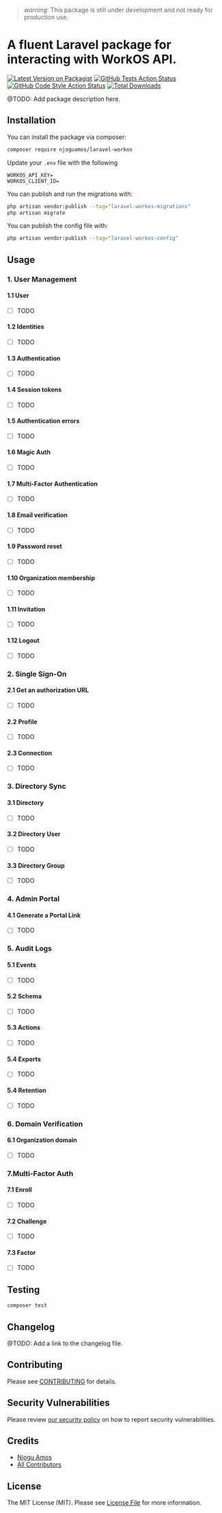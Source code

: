>*warning*: This package is still under development and not ready for production use.

# A fluent Laravel package for interacting with WorkOS API.

[![Latest Version on Packagist](https://img.shields.io/packagist/v/njoguamos/laravel-workos.svg?style=flat-square)](https://packagist.org/packages/njoguamos/laravel-workos)
[![GitHub Tests Action Status](https://img.shields.io/github/actions/workflow/status/njoguamos/laravel-workos/run-tests.yml?branch=main&label=tests&style=flat-square)](https://github.com/njoguamos/laravel-workos/actions?query=workflow%3Arun-tests+branch%3Amain)
[![GitHub Code Style Action Status](https://img.shields.io/github/actions/workflow/status/njoguamos/laravel-workos/fix-php-code-style-issues.yml?branch=main&label=code%20style&style=flat-square)](https://github.com/njoguamos/laravel-workos/actions?query=workflow%3A"Fix+PHP+code+style+issues"+branch%3Amain)
[![Total Downloads](https://img.shields.io/packagist/dt/njoguamos/laravel-workos.svg?style=flat-square)](https://packagist.org/packages/njoguamos/laravel-workos)

@TODO: Add package description here.

## Installation

You can install the package via composer:

```bash
composer require njoguamos/laravel-workos
```

Update your `.env` file with the following
    
```dotenv
WORKOS_API_KEY=
WORKOS_CLIENT_ID=
```

You can publish and run the migrations with:

```bash
php artisan vendor:publish --tag="laravel-workos-migrations"
php artisan migrate
```

You can publish the config file with:

```bash
php artisan vendor:publish --tag="laravel-workos-config"
```

## Usage

### 1. User Management

#### 1.1 User
- [ ] TODO
#### 1.2 Identities
- [ ] TODO
#### 1.3 Authentication
- [ ] TODO
#### 1.4 Session tokens
- [ ] TODO
#### 1.5 Authentication errors
- [ ] TODO
#### 1.6 Magic Auth
- [ ] TODO
#### 1.7 Multi-Factor Authentication
- [ ] TODO
#### 1.8 Email verification
- [ ] TODO
#### 1.9 Password reset
- [ ] TODO
#### 1.10 Organization membership
- [ ] TODO
#### 1.11 Invitation
- [ ] TODO
#### 1.12 Logout
- [ ] TODO

### 2. Single Sign-On

#### 2.1 Get an authorization URL
- [ ] TODO
#### 2.2 Profile
- [ ] TODO
#### 2.3 Connection
- [ ] TODO

### 3. Directory Sync

#### 3.1 Directory
- [ ] TODO
#### 3.2 Directory User
- [ ] TODO
#### 3.3 Directory Group
- [ ] TODO

### 4. Admin Portal

#### 4.1 Generate a Portal Link
- [ ] TODO

### 5. Audit Logs

#### 5.1 Events
- [ ] TODO
#### 5.2 Schema
- [ ] TODO
#### 5.3 Actions
- [ ] TODO
#### 5.4 Exports
- [ ] TODO
#### 5.4 Retention
- [ ] TODO

### 6. Domain Verification

#### 6.1 Organization domain
- [ ] TODO

### 7.Multi-Factor Auth

#### 7.1 Enroll
- [ ] TODO
#### 7.2 Challenge
- [ ] TODO
#### 7.3 Factor
- [ ] TODO

## Testing

```bash
composer test
```

## Changelog

@TODO: Add a link to the changelog file.

## Contributing

Please see [CONTRIBUTING](CONTRIBUTING.md) for details.

## Security Vulnerabilities

Please review [our security policy](../../security/policy) on how to report security vulnerabilities.

## Credits

- [Njogu Amos](https://github.com/njoguamos)
- [All Contributors](../../contributors)

## License

The MIT License (MIT). Please see [License File](LICENSE.md) for more information.
